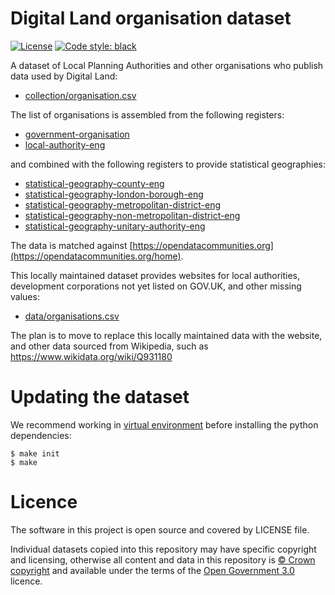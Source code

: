 # Digital Land organisation dataset

[![License](https://img.shields.io/github/license/mashape/apistatus.svg)](https://github.com/psd/openregister/blob/master/LICENSE)
[![Code style: black](https://img.shields.io/badge/code%20style-black-000000.svg)](https://black.readthedocs.io/en/stable/)

A dataset of Local Planning Authorities and other organisations who publish data used by Digital Land:

* [collection/organisation.csv](collection/organisation.csv)

The list of organisations is assembled from the following registers:

* [government-organisation](https://government-organisation.register.gov.uk)
* [local-authority-eng](https://local-authority-eng.register.gov.uk)

and combined with the following registers to provide statistical geographies:

* [statistical-geography-county-eng](https://statistical-geography-county-eng.register.gov.uk)
* [statistical-geography-london-borough-eng](https://statistical-geography-london-borough-eng.register.gov.uk)
* [statistical-geography-metropolitan-district-eng](https://statistical-geography-metropolitan-district-eng.register.gov.uk)
* [statistical-geography-non-metropolitan-district-eng](https://statistical-geography-non-metropolitan-district-eng.register.gov.uk)
* [statistical-geography-unitary-authority-eng](https://statistical-geography-unitary-authority-eng.register.gov.uk)

The data is matched against [https://opendatacommunities.org](https://opendatacommunities.org/home).

This locally maintained dataset provides websites for local authorities, development corporations not yet listed on GOV.UK, and other missing values:

* [data/organisations.csv](data/organisations.csv)

The plan is to move to replace this locally maintained data with the website, and other data sourced from Wikipedia, such as https://www.wikidata.org/wiki/Q931180

# Updating the dataset

We recommend working in [virtual environment](http://docs.python-guide.org/en/latest/dev/virtualenvs/) before installing the python dependencies:

    $ make init
    $ make

# Licence

The software in this project is open source and covered by LICENSE file.

Individual datasets copied into this repository may have specific copyright and licensing, otherwise all content and data in this repository is
[© Crown copyright](http://www.nationalarchives.gov.uk/information-management/re-using-public-sector-information/copyright-and-re-use/crown-copyright/)
and available under the terms of the [Open Government 3.0](https://www.nationalarchives.gov.uk/doc/open-government-licence/version/3/) licence.
